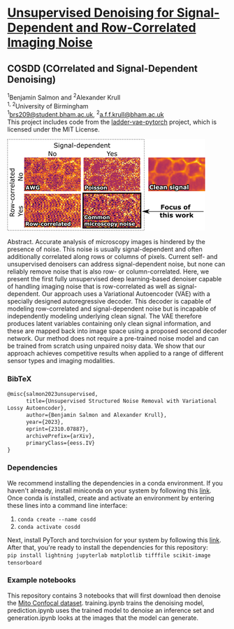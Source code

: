 # [Unsupervised Denoising for Signal-Dependent and Row-Correlated Imaging Noise](https://arxiv.org/abs/2310.07887)<br>
## COSDD (COrrelated and Signal-Dependent Denoising)
<sup>1</sup>Benjamin Salmon and <sup>2</sup>Alexander Krull<br>
<sup>1, 2</sup>University of Birmingham<br>
<sup>1</sup>brs209@student.bham.ac.uk, <sup>2</sup>a.f.f.krull@bham.ac.uk<br>
This project includes code from the [ladder-vae-pytorch](https://github.com/addtt/ladder-vae-pytorch) project, which is licensed under the MIT License.


<img src="./resources/matrix.png">


Abstract. Accurate analysis of microscopy images is hindered by the presence of noise. This noise is usually signal-dependent and often additionally correlated along rows or columns of pixels. Current self- and unsupervised denoisers can address signal-dependent noise, but none can reliably remove noise that is also row- or column-correlated. Here, we present the first fully unsupervised deep learning-based denoiser capable of handling imaging noise that is row-correlated as well as signal-dependent. Our approach uses a Variational Autoencoder (VAE) with a specially designed autoregressive decoder. This decoder is capable of modeling row-correlated and signal-dependent noise but is incapable of independently modeling underlying clean signal. The VAE therefore produces latent variables containing only clean signal information, and these are mapped back into image space using a proposed second decoder network. Our method does not require a pre-trained noise model and can be trained from scratch using unpaired noisy data. We show that our approach achieves competitive results when applied to a range of different sensor types and imaging modalities.

### BibTeX
```
@misc{salmon2023unsupervised,
      title={Unsupervised Structured Noise Removal with Variational Lossy Autoencoder}, 
      author={Benjamin Salmon and Alexander Krull},
      year={2023},
      eprint={2310.07887},
      archivePrefix={arXiv},
      primaryClass={eess.IV}
}
```

### Dependencies
We recommend installing the dependencies in a conda environment. If you haven't already, install miniconda on your system by following this [link](https://docs.conda.io/projects/miniconda/en/latest/miniconda-install.html).<br>
Once conda is installed, create and activate an environment by entering these lines into a command line interface:<br>
1. `conda create --name cosdd`
2. `conda activate cosdd`


Next, install PyTorch and torchvision for your system by following this [link](https://pytorch.org/get-started/locally/).<br> 
After that, you're ready to install the dependencies for this repository:<br>
`pip install lightning jupyterlab matplotlib tifffile scikit-image tensorboard`

### Example notebooks
This repository contains 3 notebooks that will first download then denoise the [Mito Confocal dataset](https://watermark.silverchair.com/giab032.pdf?token=AQECAHi208BE49Ooan9kkhW_Ercy7Dm3ZL_9Cf3qfKAc485ysgAAA28wggNrBgkqhkiG9w0BBwagggNcMIIDWAIBADCCA1EGCSqGSIb3DQEHATAeBglghkgBZQMEAS4wEQQMNp66usQcgEtvRVhBAgEQgIIDIqEOU2J8_UXzM2uMp9UsceQvs4q5qhOrKB_Iv41q6E0LG8I-qkkIe4e1yg_4-YO0XAUyyaROAoNrSzdbQhO6MGZPrpSqro5JqEaEuLkM0DV98M9AC6K3Jzxb1punBipIK965CPicNNkjAfM01743w03xfIyeTDPK77r2-EKdQ23hV8_Z2otX8_nMAJ4vXH3BnPmjNLKFSW8a9ifaUUIfbLwOPneqCmWwngEYzL_vrEw8BCPLc0nqwSx95RFYytRNppHvx222vWBoDj_ohQc2-bWfqfpvvZQlxH4jsrkg4jJM0CMRM8rHN9PXCep4Vc6yfI5J7gcioB3G8Ag8xjHTzohp0r95CEt_oVL_1IPCZPZ_pFtJNseSVUo832N9svk7lR_lH6Yo_J7d5-NCc9q9fLZiTDHVlDBumF7yKhiEPUeORMsAckdUcYROr-aoOiBoO0Ph-MmZYoSsNCNkuxf7P1ewLgTROpliz5nsK3YFArgGWRoJTG06uT1m8jaxg3xpvUGX8sWSTqBxub3ma6W0uJtuVZEDYCzuXWbnM_xkY-OKW3L1-FVw9RKtkOD5E6grZzgv1-GEIqDc6nyVKlcjKM_3jkcaKBl7LGI6dYzF8VYhWyJrXxMS2p23QaCZZNmOjScPX_YPBopHD_jHZXVqiuJ0TUl8j_E4jwGgUBaDszFuMfOtPmOMMysaVkCRCNjm8rGeb_J9_sV0v-LsuCvRjqcDfhho1C1iRgg3UdkQUjPNIzg4iuk6PHks96enASCNQnf2FkIRNEGoQnVYcTYTNxowsPUyuJFFkXqrerMHJrx675R0BHuSJ8fArSDH-F_KxM5KB0wU5gWfaItBvzZQSlGfMTjssWkHHOQFVL1BX_sPk7wHcMx6WyOlMS6ahfwgD97lTXYRVz7oEOkXIjkhpE_4STQj7X6ATSfaZzILkPjigduZu4zXhw6fTUiLenKQ_AIvVt_PCy_is20teIyalvxK10U_wI4lAHowBCPBPR6QKhSR89amtHVVT4sr9XpyQQjoBin6FB1WmFvoqelDi9SkHK_9gSMikEjDg5xcZMv7Yi0). training.ipynb trains the denoising model, prediction.ipynb uses the trained model to denoise an inference set and generation.ipynb looks at the images that the model can generate.
